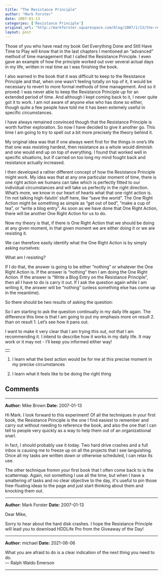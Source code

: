 ```yaml
---
title: "The Resistance Principle"
author: "Mark Forster"
date: 2007-01-13
categories: ['Resistance Principle']
original_url: "http://markforster.squarespace.com/blog/2007/1/13/the-resistance-principle.html"
layout: post
---
```


Those of you who have read my book Get Everything Done and Still Have Time to Play will know that in the last chapters I mentioned an “advanced” method of time management that I called the Resistance Principle. I even gave an example of how the principle worked out over several actual days in my life, written in real time as I was finishing the book.

I also warned in the book that it was difficult to keep to the Resistance Principle and that, when one wasn’t feeling totally on top of it, it would be necessary to revert to more formal methods of time management. And so it proved: I was never able to keep the Resistance Principle up for an extended period of time. And although I kept coming back to it, I never quite got it to work. I am not aware of anyone else who has done so either, though quite a few people have told me it has been extemely useful in specific circumstances.

I have always remained convinced though that the Resistance Principle is worth further exploration. So now I have decided to give it another go. This time I am going to try to spell out a bit more precisely the theory behind it.

My original idea was that if one always went first for the things in one’s life that one was resisting hardest, then resistance as a whole would diminish and one would end up on top of everything. I found that worked well in specific situations, but if carried on too long my mind fought back and resistance actually increased.

I then developed a rather different concept of how the Resistance Principle might work. My idea was that at any one particular moment of time, there is one right action we humans can take which is perfectly fitted to our individual circumstances and will take us perfectly in the right direction. What’s more, we know in our heart of hearts what that one right action is. I’m not talking high-falutin’ stuff here, like “save the world”. The One Right Action might be something as simple as “get out of bed”, “make a cup of tea”, or “write a blog entry”. As soon as we have done that One Right Action, there will be another One Right Action for us to do.

Now my theory is that, if there is One Right Action that we should be doing at any given moment, in that given moment we are either doing it or we are resisting it.

We can therefore easily identify what the One Right Action is by simply asking ourselves:

What am I resisting?

If I do that, the answer is going to be either “nothing” or whatever the One Right Action is. If the answer is “nothing” then I am doing the One Right Action. If the answer is “Write a Blog Entry on the Resistance Principle”, then all I have to do is carry it out. If I ask the question again while I am writing it, the answer will be “nothing” (unless something else has come up in the meantime).

So there should be two results of asking the question:

So I am starting to ask the question continually in my daily life again. The difference this time is that I am going to put my emphasis more on result 2. than on result 1. Let’s see how it pans out.

I want to make it very clear that I am trying this out, not that I am recommending it. I intend to describe how it works in my daily life. It may work or it may not - I’ll keep you informed either way!

|  |
| --- |
|  |

1. I learn what the best action would be for me at this precise moment in my precise circumstances

2. I learn what it feels like to be doing the right thing


## Comments

---

**Author:** Mike Brown
**Date:** 2007-01-13

Hi Mark. I look forward to this experiment! Of all the techniques in your first book, the Resistance Principle is the one I find easiest to remember and carry out without needing to reference the book, and also the one that I can tell to people very quickly as a way to help them out of an organizatiional snarl.   
  
in fact, I should probably use it today. Two hard drive crashes and a full inbox is causing me to freeze up on all the projects that I see languishing. Once all my tasks are written down or otherwise scheduled, I can relax its use.  
  
The other technique fromm your first book that I often come back to is the scattermap. Again, not something I use all the time, but when I have a smattering of tasks and no clear objective to the day, it's useful to pin those free-floating ideas to the page and just start thinking about them and knocking them out.

---

**Author:** Mark Forster
**Date:** 2007-01-13

Dear Mike,  
  
Sorry to hear about the hard disk crashes. I hope the Resistance Principle will lead you to download HDDLife Pro from the Giveaway of the Day!

---

**Author:** michael
**Date:** 2021-06-06

What you are afraid to do is a clear indication of the next thing you need to do.  
— Ralph Waldo Emerson

---
